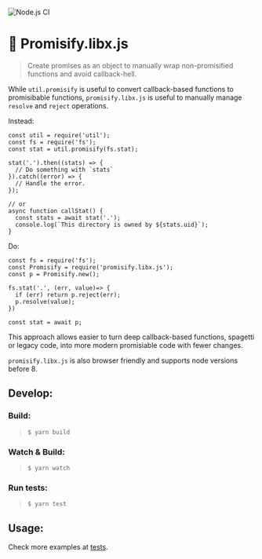 ![Node.js CI](https://github.com/Livshitz/promisify.libx.js/workflows/Node.js%20CI/badge.svg)

# 💄 Promisify.libx.js
> Create promises as an object to manually wrap non-promisified functions and avoid callback-hell.
  
While `util.promisify` is useful to convert callback-based functions to promisibable functions, `promisify.libx.js` is useful to manually manage `resolve` and `reject` operations.
   
Instead:
```javascript:
const util = require('util');
const fs = require('fs');
const stat = util.promisify(fs.stat);

stat('.').then((stats) => {
  // Do something with `stats`
}).catch((error) => {
  // Handle the error.
});

// or
async function callStat() {
  const stats = await stat('.');
  console.log(`This directory is owned by ${stats.uid}`);
}
```

Do: 
```javascript:
const fs = require('fs');
const Promisify = require('promisify.libx.js');
const p = Promisify.new();

fs.stat('.', (err, value)=> {
  if (err) return p.reject(err);
  p.resolve(value);
})

const stat = await p;
```
  
This approach allows easier to turn deep callback-based functions, spagetti or legacy code, into more modern promisiable code with fewer changes.

`promisify.libx.js` is also browser friendly and supports node versions before 8.

## Develop:

### Build:
> ``` $ yarn build ```

### Watch & Build:
> ``` $ yarn watch ```

### Run tests:
> ``` $ yarn test ```

## Usage:
Check more examples at [tests](tests/promisify.test.ts).

